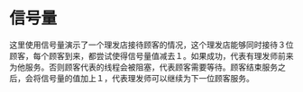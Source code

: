 # 信号量

这里使用信号量演示了一个理发店接待顾客的情况，这个理发店能够同时接待３位顾客，每个顾客到来，都尝试使得信号量值减去１。如果成功，代表有理发师前来为他服务。否则顾客代表的线程会被阻塞，代表顾客需要等待。顾客结束服务之后，会将信号量的值加上１，代表理发师可以继续为下一位顾客服务。